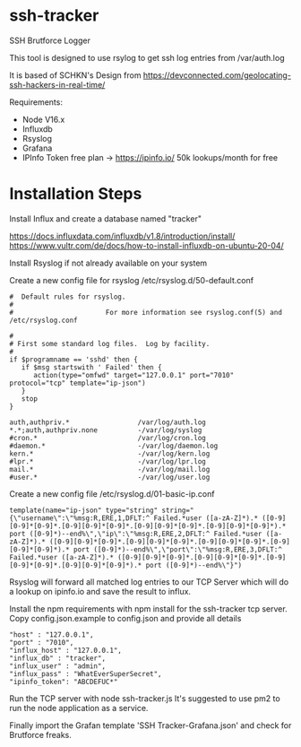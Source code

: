 # ssh-tracker

SSH Brutforce Logger

This tool is designed to use rsylog to get ssh log entries from /var/auth.log

It is based of SCHKN's Design from <https://devconnected.com/geolocating-ssh-hackers-in-real-time/>

Requirements:

- Node V16.x
- Influxdb
- Rsyslog
- Grafana
- IPInfo Token free plan -> <https://ipinfo.io/> 50k lookups/month for free

# Installation Steps

Install Influx and create a database named "tracker"

<https://docs.influxdata.com/influxdb/v1.8/introduction/install/>
<https://www.vultr.com/de/docs/how-to-install-influxdb-on-ubuntu-20-04/>

Install Rsyslog if not already available on your system

Create a new config file for rsyslog /etc/rsyslog.d/50-default.conf

```
#  Default rules for rsyslog.
#
#                       For more information see rsyslog.conf(5) and /etc/rsyslog.conf

#
# First some standard log files.  Log by facility.
#
if $programname == 'sshd' then {
   if $msg startswith ' Failed' then {
      action(type="omfwd" target="127.0.0.1" port="7010" protocol="tcp" template="ip-json")
   }
   stop
}

auth,authpriv.*                 /var/log/auth.log
*.*;auth,authpriv.none          -/var/log/syslog
#cron.*                         /var/log/cron.log
#daemon.*                       -/var/log/daemon.log
kern.*                          -/var/log/kern.log
#lpr.*                          -/var/log/lpr.log
mail.*                          -/var/log/mail.log
#user.*                         -/var/log/user.log
```

Create a new config file /etc/rsyslog.d/01-basic-ip.conf

```
template(name="ip-json" type="string" string="{\"username\":\"%msg:R,ERE,1,DFLT:^ Failed.*user ([a-zA-Z]*).* ([0-9][0-9]*[0-9]*.[0-9][0-9]*[0-9]*.[0-9][0-9]*[0-9]*.[0-9][0-9]*[0-9]*).* port ([0-9]*)--end%\",\"ip\":\"%msg:R,ERE,2,DFLT:^ Failed.*user ([a-zA-Z]*).* ([0-9][0-9]*[0-9]*.[0-9][0-9]*[0-9]*.[0-9][0-9]*[0-9]*.[0-9][0-9]*[0-9]*).* port ([0-9]*)--end%\",\"port\":\"%msg:R,ERE,3,DFLT:^ Failed.*user ([a-zA-Z]*).* ([0-9][0-9]*[0-9]*.[0-9][0-9]*[0-9]*.[0-9][0-9]*[0-9]*.[0-9][0-9]*[0-9]*).* port ([0-9]*)--end%\"}")
```

Rsyslog will forward all matched log entries to our TCP Server which will do a lookup on ipinfo.io and save the result to influx.

Install the npm requirements with npm install for the ssh-tracker tcp server.
Copy config.json.example to config.json and provide all details

```
"host" : "127.0.0.1",
"port" : "7010",
"influx_host" : "127.0.0.1",
"influx_db" : "tracker",
"influx_user" : "admin",
"influx_pass" : "WhatEverSuperSecret",
"ipinfo_token": "ABCDEFUC*"
```

Run the TCP server with node ssh-tracker.js
It's suggested to use pm2 to run the node application as a service.

Finally import the Grafan template 'SSH Tracker-Grafana.json' and check for Brutforce freaks.
